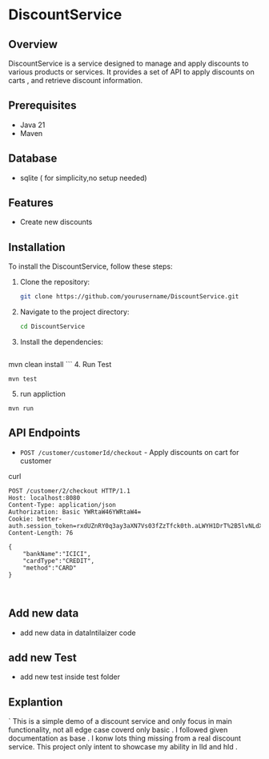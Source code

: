 # DiscountService

## Overview
DiscountService is a service designed to manage and apply discounts to various products or services. It provides a set of API to apply discounts on carts , and retrieve discount information.


## Prerequisites 
* Java 21
* Maven


## Database 
* sqlite ( for simplicity,no setup needed)


## Features
- Create new discounts


## Installation
To install the DiscountService, follow these steps:

1. Clone the repository:
    ```sh
    git clone https://github.com/yourusername/DiscountService.git
    ```
2. Navigate to the project directory:
    ```sh
    cd DiscountService
    ```
3. Install the dependencies:
    ```sh
  mvn clean install 
    ```
4. Run Test
```
mvn test
```
5. run appliction
```
mvn run
```


## API Endpoints
- `POST /customer/customerId/checkout` - Apply  discounts on cart for  customer

curl
```
POST /customer/2/checkout HTTP/1.1
Host: localhost:8080
Content-Type: application/json
Authorization: Basic YWRtaW46YWRtaW4=
Cookie: better-auth.session_token=rxdUZnRY0q3ay3aXN7Vs03fZzTfck0th.aLWYH1DrT%2B5lvNLdXuHTiT3ihcO7vIJfQ8Lrwymc9%2Fc%3D
Content-Length: 76

{
    "bankName":"ICICI",
    "cardType":"CREDIT",
    "method":"CARD"
}



```


## Add new data

-  add new data in dataIntilaizer code 


## add new Test
- add new test inside test folder 



## Explantion
`
This is a simple demo of a discount service and only focus in main functionality, not all edge case coverd only basic .  I followed given documentation as base . I konw lots thing missing from a real discount service. This project only intent to showcase my ability in lld and hld . 


